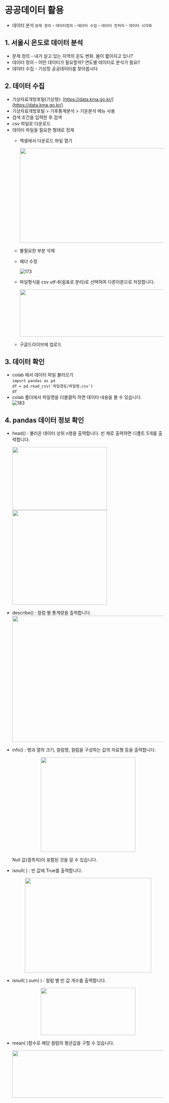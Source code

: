 # 공공데이터 활용

* 데이터 분석 
  `문제 정의` - `데이터정의` - `데이터 수집` - `데이터 전처리` - `데이터 시각화` 

## 1. 서울시 온도로 데이터 분석 
* 문제 정의 - 내가 살고 있는 지역의 온도 변화. 봄이 짧아지고 있나?
* 데이터 정의 - 어떤 데이터가 필요할까? 연도별 데이터로 분석가 필요!!
* 데이터 수집 - 기상청 공공데이터를 찾아봅시다

## 2. 데이터 수집 
* 기상자료개방포털(기상청): [https://data.kma.go.kr/](https://data.kma.go.kr/)
* 기상자료개방포털 > 기후통계분석 > 기온분석 메뉴 사용
* 검색 조건을 입력한 후 검색
* csv 파일로 다운로드
* 데이터 파일을 필요한 형태로 정제
  * 엑셀에서 다운로드 파일 열기
    <center><img src="https://github.com/vrGoldenLab/goldenlab24/blob/master/gdata/images/172.png" width="500" height="300"></center>    
  * 불필요한 부분 삭제  
  * 헤더 수정  
  
    ![173](https://github.com/vrGoldenLab/goldenlab24/blob/master/gdata/images/173.png) 
  * 파일형식을 csv utf-8(쉼표로 분리)로 선택하여 다른이른으로 저장합니다.
    <center><img src="https://github.com/vrGoldenLab/goldenlab24/blob/master/gdata/images/176.png" width="600" height="150"></center>  
  * 구글드라이브에 업로드  
      
## 3. 데이터 확인   
* colab 에서 데이터 파일 불러오기    
  `import pandas as pd`    
  `df = pd.read_csv('파일경로/파일명.csv')`    
  `df`    
* colab 폴더에서 파일명을 더블클릭 하면 데이터 내용을 볼 수 있습니다.   
 ![183](https://github.com/vrGoldenLab/goldenlab24/blob/master/gdata/images/183.png)  
## 4. pandas 데이터 정보 확인  
* head() : 불러온 데이터 상위 n행을 출력합니다. 빈 채로 출력하면 디폴트 5개를 출력합니다.  

  <img src="https://github.com/vrGoldenLab/goldenlab24/blob/master/gdata/images/187.png" width="300" height="200">   
  
  <img src="https://github.com/vrGoldenLab/goldenlab24/blob/master/gdata/images/188.png" width="300" height="300"> 
* describe() : 컬럼 별 통계량을 출력합니다.    
  <img src="https://github.com/vrGoldenLab/goldenlab24/blob/master/gdata/images/192.png" width="600" height="400"> 
* info() : 행과 열의 크기, 컬럼명, 컬럼을 구성하는 값의 자료형 등을 출력합니다.

  <center><img src="https://github.com/vrGoldenLab/goldenlab24/blob/master/gdata/images/193.png" width="300" height="300"></center>  
  
   Null 값(결측치)이 포함된 것을 알 수 있습니다.  
* isnull( ) : 빈 값에 True를 출력합니다.  
  <center><img src="https://github.com/vrGoldenLab/goldenlab24/blob/master/gdata/images/197.png" width="400" height="300"></center> 
* isnull( ).sum( ) : 컬럼 별 빈 값 개수를 출력합니다.   
  <center><img src="https://github.com/vrGoldenLab/goldenlab24/blob/master/gdata/images/198.png" width="300" height="150"></center>   

* mean( )함수로 해당 컬럼의 평균값을 구할 수 있습니다.  
  <center><img src="https://github.com/vrGoldenLab/goldenlab24/blob/master/gdata/images/199.png" width="500" height="150"></center> 


